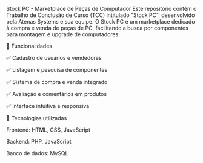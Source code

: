 Stock PC - Marketplace de Peças de Computador
Este repositório contém o Trabalho de Conclusão de Curso (TCC) intitulado "Stock PC", desenvolvido pela Atenas Systems e sua equipe. O Stock PC é um marketplace dedicado à compra e venda de peças de PC, facilitando a busca por componentes para montagem e upgrade de computadores.
‎


📌 Funcionalidades

✅ Cadastro de usuários e vendedores

✅ Listagem e pesquisa de componentes

✅ Sistema de compra e venda integrado

✅ Avaliação e comentários em produtos

✅ Interface intuitiva e responsiva


🚀 Tecnologias utilizadas

Frontend: HTML, CSS, JavaScript

Backend: PHP, JavaScript

Banco de dados: MySQL

